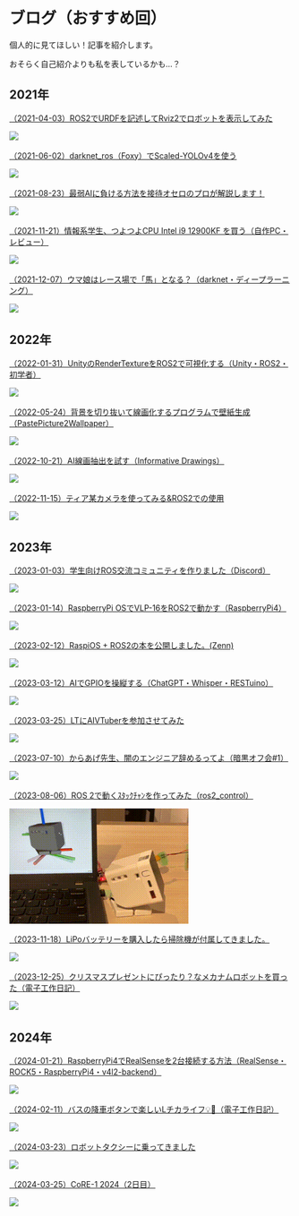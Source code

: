 # ブログ（おすすめ回）

個人的に見てほしい！記事を紹介します。

おそらく自己紹介よりも私を表しているかも…？ 

## 2021年

[（2021-04-03）ROS2でURDFを記述してRviz2でロボットを表示してみた](https://ar-ray.hatenablog.com/entry/2021/04/03/180000)

![](https://cdn-ak.f.st-hatena.com/images/fotolife/R/Ray_ar/20210328/20210328110826.png)

[（2021-06-02）darknet_ros（Foxy）でScaled-YOLOv4を使う](https://ar-ray.hatenablog.com/entry/2021/06/02/180000)

![](https://cdn-ak.f.st-hatena.com/images/fotolife/R/Ray_ar/20210602/20210602044210.jpg)

[（2021-08-23）最弱AIに負ける方法を接待オセロのプロが解説します！](https://ar-ray.hatenablog.com/entry/2021/08/23/214227)

![](https://cdn-ak.f.st-hatena.com/images/fotolife/R/Ray_ar/20210823/20210823212349.png)

[（2021-11-21）情報系学生、つよつよCPU Intel i9 12900KF を買う（自作PC・レビュー）](https://ar-ray.hatenablog.com/entry/2021/11/21/020427)

![](https://cdn-ak.f.st-hatena.com/images/fotolife/R/Ray_ar/20211121/20211121000256.jpg)

[（2021-12-07）ウマ娘はレース場で「馬」となる？（darknet・ディープラーニング）](https://ar-ray.hatenablog.com/entry/2021/12/07/024414)

![](https://cdn-ak.f.st-hatena.com/images/fotolife/R/Ray_ar/20211207/20211207023729.png)

## 2022年

[（2022-01-31）UnityのRenderTextureをROS2で可視化する（Unity・ROS2・初学者）](https://ar-ray.hatenablog.com/entry/2022/01/31/214850)

![](https://github.com/Ar-Ray-code/RenderTexture2ROS2Image/raw/main/images_for_readme/unity-demo.gif)


[（2022-05-24）背景を切り抜いて線画化するプログラムで壁紙生成（PastePicture2Wallpaper）](https://ar-ray.hatenablog.com/entry/2022/05/24/070000)

![](https://cdn-ak.f.st-hatena.com/images/fotolife/R/Ray_ar/20220524/20220524001829.png)

[（2022-10-21）AI線画抽出を試す（Informative Drawings）](https://ar-ray.hatenablog.com/entry/2022/10/21/080000)

![](https://cdn-ak.f.st-hatena.com/images/fotolife/R/Ray_ar/20221021/20221021042435.png)

[（2022-11-15）ティア某カメラを使ってみる&ROS2での使用](https://ar-ray.hatenablog.com/entry/2022/11/15/080000)

![](https://cdn-ak.f.st-hatena.com/images/fotolife/R/Ray_ar/20221114/20221114003617.png)

## 2023年

[（2023-01-03）学生向けROS交流コミュニティを作りました（Discord）](https://ar-ray.hatenablog.com/entry/2023/01/03/234916)

![](https://cdn-ak.f.st-hatena.com/images/fotolife/R/Ray_ar/20230103/20230103233750.png)

[（2023-01-14）RaspberryPi OSでVLP-16をROS2で動かす（RaspberryPi4）](https://ar-ray.hatenablog.com/entry/2023/01/14/135723)

![](https://storage.googleapis.com/zenn-user-upload/d0542baf1934-20221125.png)

[（2023-02-12）RaspiOS + ROS2の本を公開しました。(Zenn)](https://ar-ray.hatenablog.com/entry/2023/02/12/110000)

![](https://cdn-ak.f.st-hatena.com/images/fotolife/R/Ray_ar/20230212/20230212022702.png)

[（2023-03-12）AIでGPIOを操縦する（ChatGPT・Whisper・RESTuino）](https://ar-ray.hatenablog.com/entry/2023/03/12/164059)

![](https://cdn-ak.f.st-hatena.com/images/fotolife/R/Ray_ar/20230312/20230312155724.png)

[（2023-03-25）LTにAIVTuberを参加させてみた](https://ar-ray.hatenablog.com/entry/2023/03/25/200126)

![](https://cdn-ak.f.st-hatena.com/images/fotolife/R/Ray_ar/20230325/20230325192805.png)

[（2023-07-10）からあげ先生、闇のエンジニア辞めるってよ（暗黒オフ会#1）](https://ar-ray.hatenablog.com/entry/2023/07/10/100231)

![](https://cdn-ak.f.st-hatena.com/images/fotolife/R/Ray_ar/20230710/20230710093719.png)


[（2023-08-06）ROS 2で動くｽﾀｯｸﾁｬﾝを作ってみた（ros2_control）](https://ar-ray.hatenablog.com/entry/2023/08/06/212152)

![](https://github.com/Ar-Ray-code/rostack-chan/blob/main/images/stackchan.gif?raw=true)


[（2023-11-18）LiPoバッテリーを購入したら掃除機が付属してきました。](https://ar-ray.hatenablog.com/entry/2023/11/18/234812)

![](https://cdn-ak.f.st-hatena.com/images/fotolife/R/Ray_ar/20231118/20231118232321.png)


[（2023-12-25）クリスマスプレゼントにぴったり？なメカナムロボットを買った（電子工作日記）](https://ar-ray.hatenablog.com/entry/2023/12/25/235908)

![](https://cdn-ak.f.st-hatena.com/images/fotolife/R/Ray_ar/20231225/20231225235321.jpg)

## 2024年

[（2024-01-21）RaspberryPi4でRealSenseを2台接続する方法（RealSense・ROCK5・RaspberryPi4・v4l2-backend）](https://ar-ray.hatenablog.com/entry/2024/01/21/152438)

![](https://cdn-ak.f.st-hatena.com/images/fotolife/R/Ray_ar/20240121/20240121133923.png)

[（2024-02-11）バスの降車ボタンで楽しいLチカライフ💡🚎（電子工作日記）](https://ar-ray.hatenablog.com/entry/2024/02/11/190425#google_vignette)

![](https://cdn-ak.f.st-hatena.com/images/fotolife/R/Ray_ar/20240211/20240211182720.png)

[（2024-03-23）ロボットタクシーに乗ってきました](https://ar-ray.hatenablog.com/entry/2024/03/23/081725)

![](https://cdn-ak.f.st-hatena.com/images/fotolife/R/Ray_ar/20240323/20240323073752.png)

[（2024-03-25）CoRE-1 2024（2日目）](https://ar-ray.hatenablog.com/entry/2024/03/25/184230)

![](https://cdn-ak.f.st-hatena.com/images/fotolife/R/Ray_ar/20240325/20240325180624.png)